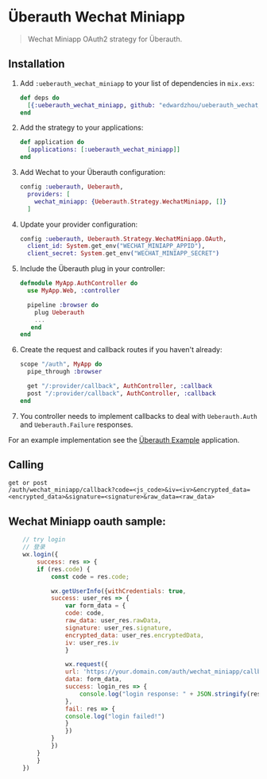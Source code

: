 # Überauth Wechat Miniapp

> Wechat Miniapp OAuth2 strategy for Überauth.

## Installation

1. Add `:ueberauth_wechat_miniapp` to your list of dependencies in `mix.exs`:

    ```elixir
    def deps do
      [{:ueberauth_wechat_miniapp, github: "edwardzhou/ueberauth_wechat_miniapp"}]
    end
    ```

1. Add the strategy to your applications:

    ```elixir
    def application do
      [applications: [:ueberauth_wechat_miniapp]]
    end
    ```

1. Add Wechat to your Überauth configuration:

    ```elixir
    config :ueberauth, Ueberauth,
      providers: [
        wechat_miniapp: {Ueberauth.Strategy.WechatMiniapp, []}
      ]
    ```

1.  Update your provider configuration:

    ```elixir
    config :ueberauth, Ueberauth.Strategy.WechatMiniapp.OAuth,
      client_id: System.get_env("WECHAT_MINIAPP_APPID"),
      client_secret: System.get_env("WECHAT_MINIAPP_SECRET")
    ```

1.  Include the Überauth plug in your controller:

    ```elixir
    defmodule MyApp.AuthController do
      use MyApp.Web, :controller

      pipeline :browser do
        plug Ueberauth
        ...
       end
    end
    ```

1.  Create the request and callback routes if you haven't already:

    ```elixir
    scope "/auth", MyApp do
      pipe_through :browser

      get "/:provider/callback", AuthController, :callback
      post "/:provider/callback", AuthController, :callback
    end
    ```

1. You controller needs to implement callbacks to deal with `Ueberauth.Auth` and `Ueberauth.Failure` responses.

For an example implementation see the [Überauth Example](https://github.com/ueberauth/ueberauth_example) application.

## Calling
    get or post
    /auth/wechat_miniapp/callback?code=<js_code>&iv=<iv>&encrypted_data=<encrypted_data>&signature=<signature>&raw_data=<raw_data>


## Wechat Miniapp oauth sample:
```javascript
    // try login
    // 登录
    wx.login({
        success: res => {
        if (res.code) {
            const code = res.code;

            wx.getUserInfo({withCredentials: true,
            success: user_res => {
                var form_data = {
                code: code,
                raw_data: user_res.rawData,
                signature: user_res.signature,
                encrypted_data: user_res.encryptedData,
                iv: user_res.iv
                }

                wx.request({
                url: 'https://your.domain.com/auth/wechat_miniapp/callback',
                data: form_data,
                success: login_res => {
                    console.log("login response: " + JSON.stringify(res));
                },
                fail: res => {
                console.log("login failed!")
                }
                })
            }
            })
        }
        }
    })

```

